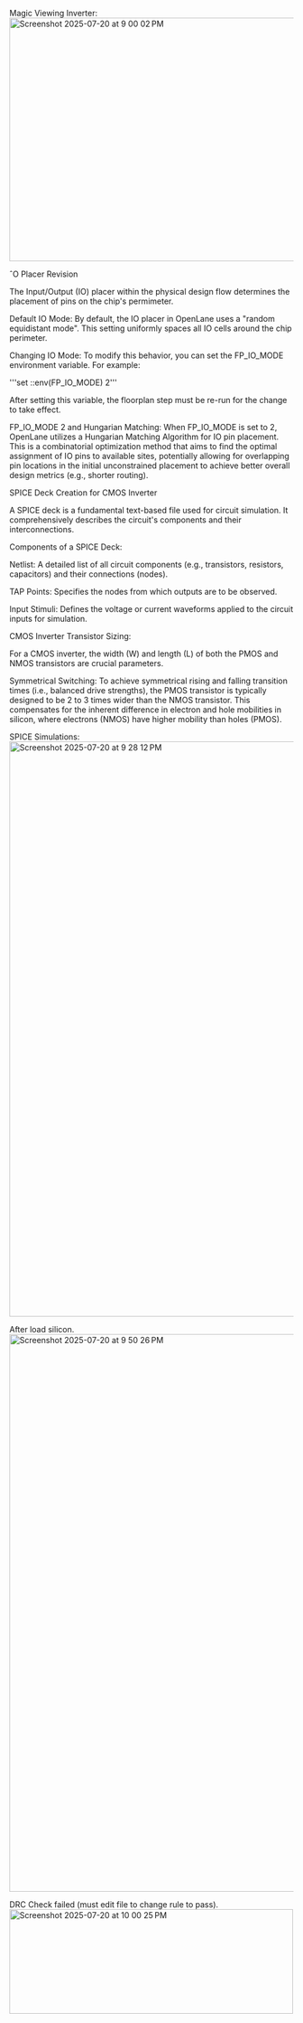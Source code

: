 Magic Viewing Inverter:
<img width="641" height="431" alt="Screenshot 2025-07-20 at 9 00 02 PM" src="https://github.com/user-attachments/assets/4ef4bf87-cff2-4908-85bc-17c8018a356b" />


ˆO Placer Revision

The Input/Output (IO) placer within the physical design flow determines the placement of pins on the chip's permimeter.

Default IO Mode: By default, the IO placer in OpenLane uses a "random equidistant mode". This setting uniformly spaces all IO cells around the chip perimeter.

Changing IO Mode: To modify this behavior, you can set the FP_IO_MODE environment variable. For example:

'''set ::env(FP_IO_MODE) 2'''

After setting this variable, the floorplan step must be re-run for the change to take effect.

FP_IO_MODE 2 and Hungarian Matching: When FP_IO_MODE is set to 2, OpenLane utilizes a Hungarian Matching Algorithm for IO pin placement. This is a combinatorial optimization method that aims to find the optimal assignment of IO pins to available sites, potentially allowing for overlapping pin locations in the initial unconstrained placement to achieve better overall design metrics (e.g., shorter routing).

SPICE Deck Creation for CMOS Inverter

A SPICE deck is a fundamental text-based file used for circuit simulation. It comprehensively describes the circuit's components and their interconnections.

Components of a SPICE Deck:

Netlist: A detailed list of all circuit components (e.g., transistors, resistors, capacitors) and their connections (nodes).

TAP Points: Specifies the nodes from which outputs are to be observed.

Input Stimuli: Defines the voltage or current waveforms applied to the circuit inputs for simulation.

CMOS Inverter Transistor Sizing:

For a CMOS inverter, the width (W) and length (L) of both the PMOS and NMOS transistors are crucial parameters.

Symmetrical Switching: To achieve symmetrical rising and falling transition times (i.e., balanced drive strengths), the PMOS transistor is typically designed to be 2 to 3 times wider than the NMOS transistor. This compensates for the inherent difference in electron and hole mobilities in silicon, where electrons (NMOS) have higher mobility than holes (PMOS).

SPICE Simulations:
<img width="998" height="1018" alt="Screenshot 2025-07-20 at 9 28 12 PM" src="https://github.com/user-attachments/assets/ca48f2d4-1458-40c9-89dc-974d8749e99d" />

After load silicon.
<img width="1008" height="987" alt="Screenshot 2025-07-20 at 9 50 26 PM" src="https://github.com/user-attachments/assets/f64d42de-f570-4318-971d-956b2d514dbe" />

DRC Check failed (must edit file to change rule to pass).
<img width="503" height="185" alt="Screenshot 2025-07-20 at 10 00 25 PM" src="https://github.com/user-attachments/assets/dfff2df1-6aea-42d1-b952-d172f1f8a28f" />
